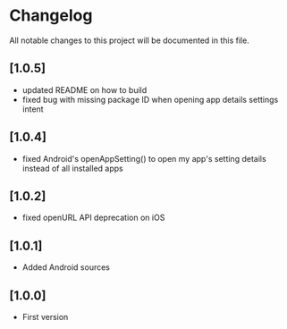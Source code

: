 # Changelog

All notable changes to this project will be documented in this file.

## [1.0.5]

- updated README on how to build
- fixed bug with missing package ID when opening app details settings intent

## [1.0.4]

- fixed Android's openAppSetting() to open my app's setting details instead of all installed apps

## [1.0.2]

- fixed openURL API deprecation on iOS

## [1.0.1]

- Added Android sources

## [1.0.0]

- First version
